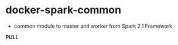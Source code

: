 # docker-spark-common
- common module to master and worker from Spark 2.1 Framework

**PULL**
```docker push tobby48/spark-common:latest
```
